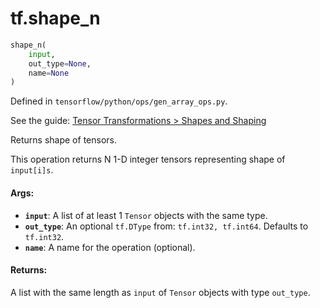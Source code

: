 <div itemscope itemtype="http://developers.google.com/ReferenceObject">
<meta itemprop="name" content="tf.shape_n" />
</div>

# tf.shape_n

``` python
shape_n(
    input,
    out_type=None,
    name=None
)
```



Defined in `tensorflow/python/ops/gen_array_ops.py`.

See the guide: [Tensor Transformations > Shapes and Shaping](../../../api_guides/python/array_ops.md#Shapes_and_Shaping)

Returns shape of tensors.

This operation returns N 1-D integer tensors representing shape of `input[i]s`.

#### Args:

* <b>`input`</b>: A list of at least 1 `Tensor` objects with the same type.
* <b>`out_type`</b>: An optional `tf.DType` from: `tf.int32, tf.int64`. Defaults to `tf.int32`.
* <b>`name`</b>: A name for the operation (optional).


#### Returns:

  A list with the same length as `input` of `Tensor` objects with type `out_type`.